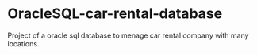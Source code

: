# OracleSQL-car-rental-database
Project of a oracle sql database to menage car rental company with many locations. 
